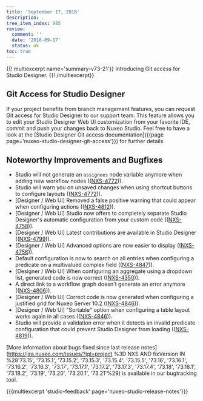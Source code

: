 ```yaml
---
title: 'September 17, 2018'
description: .
tree_item_index: 985
review:
  comment: ''
  date: '2018-09-17'
  status: ok
toc: true
---
```


{{! multiexcerpt name='summary-v73-21'}}
Introducing Git access for Studio Designer.
{{! /multiexcerpt}}

## Git Access for Studio Designer
If your project benefits from branch management features, you can request Git access for Studio Designer to our support team. This feature allows you to edit your Studio Designer Web UI customization from your favorite IDE, commit and push your changes back to Nuxeo Studio. Feel free to have a look at the [Studio Designer Git access documentation]({{page page='nuxeo-studio-designer-git-access'}}) for further details.

## Noteworthy Improvements and Bugfixes
- Studio will not generate an `assignees` node variable anymore when adding new workflow nodes  (([NXS-4772](https://jira.nuxeo.com/browse/NXS-4772))).
- Studio will warn you on unsaved changes when using shortcut buttons to configure layouts (([NXS-4772](https://jira.nuxeo.com/browse/NXS-4857))).
- [Designer / Web UI] Removed a false positive warning that could appear when configuring actions (([NXS-4812](https://jira.nuxeo.com/browse/NXS-4812))).
- [Designer / Web UI] Studio now offers to completely separate Studio Designer's automatic configuration from your custom code (([NXS-4758](https://jira.nuxeo.com/browse/NXS-4758))).
- [Designer / Web UI] Latest contributions are available in Studio Designer (([NXS-4799](https://jira.nuxeo.com/browse/NXS-4799))).
- [Designer / Web UI] Advanced options are now easier to display (([NXS-4756](https://jira.nuxeo.com/browse/NXS-4756))).
- Default configuration is now to search on all entries when configuring a predicate on a multivalued complex field (([NXS-4847](https://jira.nuxeo.com/browse/NXS-4847))).
- [Designer / Web UI] When configuring an aggregate using a dropdown list, generated code is now correct (([NXS-4350](https://jira.nuxeo.com/browse/NXS-4350))).
- A direct link to a workflow graph doesn't generate an error anymore (([NXS-4806](https://jira.nuxeo.com/browse/NXS-4806))).
- [Designer / Web UI] Correct code is now generated when configuring a justified grid for Nuxeo Server 10.2 (([NXS-4846](https://jira.nuxeo.com/browse/NXS-4846))).
- [Designer / Web UI] "Sortable" option when configuring a table layout works again in all cases (([NXS-4846](https://jira.nuxeo.com/browse/NXS-4846))).
- Studio will provide a validation error when it detects an invalid predicate configuration that could prevent Studio Designer from loading (([NXS-4819](https://jira.nuxeo.com/browse/NXS-4819))).

[More information about bugs fixed since last release notes](https://jira.nuxeo.com/issues/?jql=project %3D NXS AND fixVersion IN %28'73.15', '73.15.1', '73.15.2', '73.15.3', '73.15.4', '73.15.5', '73.16', '73.16.1', '73.16.2', '73.16.3', '73.17', '73.17.1', '73.17.2', '73.17.3', '73.17.4', '73.18', '73.18.1', '73.18.2', '73.19', '73.20', '73.20.1', '73.21'%29) is available in our bugtracking tool.

{{{multiexcerpt 'studio-feedback' page='nuxeo-studio-release-notes'}}}
